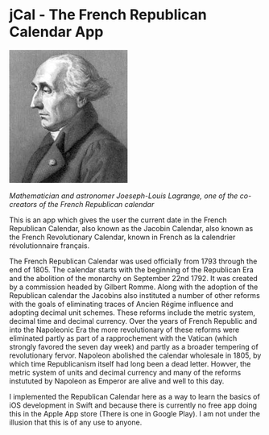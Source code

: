 jCal - The French Republican Calendar App
====
![banner](https://raw.githubusercontent.com/alexrson/jCal/master/Lagrange_portrait.jpg)

*Mathematician and astronomer Joeseph-Louis Lagrange, one of the co-creators of the French Republican calendar*

This is an app which gives the user the current date in the French Republican Calendar, also known as the Jacobin Calendar, also known as the French Revolutionary Calendar, known in French as la calendrier révolutionnaire français.

The French Republican Calendar was used officially from 1793 through the end of 1805. The calendar starts with the beginning of the Republican Era and the abolition of the monarchy on September 22nd 1792. It was created by a commission headed by Gilbert Romme. Along with the adoption of the Republican calendar the Jacobins also instituted a number of other reforms with the goals of eliminating traces of Ancien Régime influence and adopting decimal unit schemes. These reforms include the metric system, decimal time and decimal currency.  Over the years of French Republic and into the Napoleonic Era the more revolutionary of these reforms were eliminated partly as part of a rapprochement with the Vatican (which strongly favored the seven day week) and partly as a broader tempering of revolutionary fervor. Napoleon abolished the calendar wholesale in 1805, by which time Republicanism itself had long been a dead letter. Howver, the metric system of units and decimal currency and many of the reforms instututed by Napoleon as Emperor are alive and well to this day.

I implemented the Republican Calendar here as a way to learn the basics of iOS development in Swift and because there is currently no free app doing this in the Apple App store (There is one in Google Play). I am not under the illusion that this is of any use to anyone.
